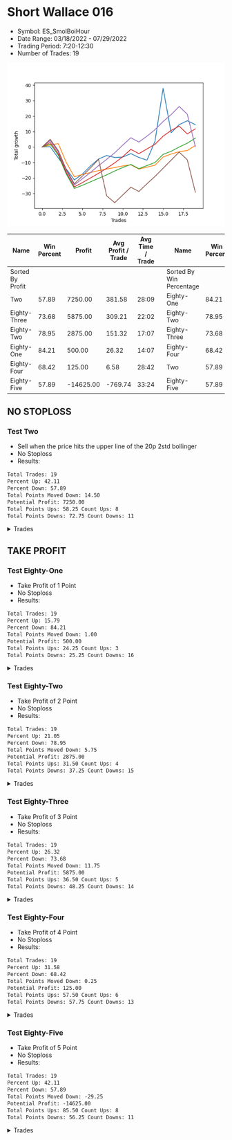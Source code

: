 # Short Wallace 016 
- Symbol: ES_SmolBoiHour
- Date Range: 03/18/2022 - 07/29/2022
- Trading Period: 7:20-12:30
- Number of Trades: 19

![Plot](ShortWallace016ES_SmolBoiHour.png)

| Name | Win Percent | Profit | Avg Profit / Trade | Avg Time / Trade |      | Name | Win Percent | Profit | Avg Profit / Trade | Avg Time / Trade |
| ---- | ----------- | ------ | ------------------ | ---------------- | ---- | ---- | ----------- | ------ | ------------------ | ---------------- |
| Sorted By <br> Profit | | | | | | Sorted By <br> Win Percentage ||||
| Two | 57.89 | 7250.00 | 381.58 | 28:09 |     | Eighty-One | 84.21 | 500.00 | 26.32 | 14:07 |
| Eighty-Three | 73.68 | 5875.00 | 309.21 | 22:02 |     | Eighty-Two | 78.95 | 2875.00 | 151.32 | 17:07 |
| Eighty-Two | 78.95 | 2875.00 | 151.32 | 17:07 |     | Eighty-Three | 73.68 | 5875.00 | 309.21 | 22:02 |
| Eighty-One | 84.21 | 500.00 | 26.32 | 14:07 |     | Eighty-Four | 68.42 | 125.00 | 6.58 | 28:42 |
| Eighty-Four | 68.42 | 125.00 | 6.58 | 28:42 |     | Two | 57.89 | 7250.00 | 381.58 | 28:09 |
| Eighty-Five | 57.89 | -14625.00 | -769.74 | 33:24 |     | Eighty-Five | 57.89 | -14625.00 | -769.74 | 33:24 |

## NO STOPLOSS

### Test Two
* Sell when the price hits the upper line of the 20p 2std bollinger
* No Stoploss
* Results:
```
Total Trades: 19
Percent Up: 42.11
Percent Down: 57.89
Total Points Moved Down: 14.50
Potential Profit: 7250.00
Total Points Ups: 58.25 Count Ups: 8
Total Points Downs: 72.75 Count Downs: 11
```

<details><summary>Trades</summary>

<code>In: 2022-03-25 11:08:00		Out: 2022-03-25 12:00:55		Total Position Time: 52:55		Total Move Down: 0.25		Total to Date: 0.25</code> <br />
<code>In: 2022-03-28 12:01:00		Out: 2022-03-28 12:46:00		Total Position Time: 45:00		Total Move Down: -7.25		Total to Date: -7.00</code> <br />
<code>In: 2022-03-29 11:40:00		Out: 2022-03-29 12:27:50		Total Position Time: 47:50		Total Move Down: -7.25		Total to Date: -14.25</code> <br />
<code>In: 2022-03-29 11:43:00		Out: 2022-03-29 12:27:50		Total Position Time: 44:50		Total Move Down: -7.00		Total to Date: -21.25</code> <br />
<code>In: 2022-04-06 08:53:00		Out: 2022-04-06 09:09:40		Total Position Time: 16:40		Total Move Down: 3.75		Total to Date: -17.50</code> <br />
<code>In: 2022-04-07 11:04:00		Out: 2022-04-07 11:18:20		Total Position Time: 14:20		Total Move Down: 5.25		Total to Date: -12.25</code> <br />
<code>In: 2022-04-07 11:05:00		Out: 2022-04-07 11:18:20		Total Position Time: 13:20		Total Move Down: 4.50		Total to Date: -7.75</code> <br />
<code>In: 2022-04-07 11:06:00		Out: 2022-04-07 11:18:20		Total Position Time: 12:20		Total Move Down: 2.25		Total to Date: -5.50</code> <br />
<code>In: 2022-04-18 10:39:00		Out: 2022-04-18 11:10:40		Total Position Time: 31:40		Total Move Down: -1.25		Total to Date: -6.75</code> <br />
<code>In: 2022-04-18 10:42:00		Out: 2022-04-18 11:10:40		Total Position Time: 28:40		Total Move Down: 0.25		Total to Date: -6.50</code> <br />
<code>In: 2022-04-20 07:43:00		Out: 2022-04-20 08:00:45		Total Position Time: 17:45		Total Move Down: 2.25		Total to Date: -4.25</code> <br />
<code>In: 2022-05-04 09:32:00		Out: 2022-05-04 10:11:15		Total Position Time: 39:15		Total Move Down: -2.50		Total to Date: -6.75</code> <br />
<code>In: 2022-05-31 07:24:00		Out: 2022-05-31 08:07:30		Total Position Time: 43:30		Total Move Down: -1.75		Total to Date: -8.50</code> <br />
<code>In: 2022-06-03 10:08:00		Out: 2022-06-03 10:17:55		Total Position Time: 09:55		Total Move Down: 12.25		Total to Date: 3.75</code> <br />
<code>In: 2022-06-15 11:48:00		Out: 2022-06-15 11:58:05		Total Position Time: 10:05		Total Move Down: 34.25		Total to Date: 38.00</code> <br />
<code>In: 2022-06-30 08:01:00		Out: 2022-06-30 09:00:55		Total Position Time: 59:55		Total Move Down: -28.75		Total to Date: 9.25</code> <br />
<code>In: 2022-07-05 08:52:00		Out: 2022-07-05 09:03:50		Total Position Time: 11:50		Total Move Down: 5.25		Total to Date: 14.50</code> <br />
<code>In: 2022-07-05 08:53:00		Out: 2022-07-05 09:03:50		Total Position Time: 10:50		Total Move Down: 2.50		Total to Date: 17.00</code> <br />
<code>In: 2022-07-06 11:37:00		Out: 2022-07-06 12:01:25		Total Position Time: 24:25		Total Move Down: -2.50		Total to Date: 14.50</code> <br />


</details>

## TAKE PROFIT

### Test Eighty-One
* Take Profit of 1 Point
* No Stoploss
* Results:
```
Total Trades: 19
Percent Up: 15.79
Percent Down: 84.21
Total Points Moved Down: 1.00
Potential Profit: 500.00
Total Points Ups: 24.25 Count Ups: 3
Total Points Downs: 25.25 Count Downs: 16
```

<details><summary>Trades</summary>

<code>In: 2022-03-25 11:08:00		Out: 2022-03-25 11:11:05		Total Position Time: 03:05		Total Move Down: 1.25		Total to Date: 1.25</code> <br />
<code>In: 2022-03-28 12:01:00		Out: 2022-03-28 12:03:00		Total Position Time: 02:00		Total Move Down: 1.00		Total to Date: 2.25</code> <br />
<code>In: 2022-03-29 11:40:00		Out: 2022-03-29 12:39:55		Total Position Time: 59:55		Total Move Down: -12.25		Total to Date: -10.00</code> <br />
<code>In: 2022-03-29 11:43:00		Out: 2022-03-29 12:42:55		Total Position Time: 59:55		Total Move Down: -9.25		Total to Date: -19.25</code> <br />
<code>In: 2022-04-06 08:53:00		Out: 2022-04-06 08:55:40		Total Position Time: 02:40		Total Move Down: 1.50		Total to Date: -17.75</code> <br />
<code>In: 2022-04-07 11:04:00		Out: 2022-04-07 11:04:10		Total Position Time: 00:10		Total Move Down: 1.25		Total to Date: -16.50</code> <br />
<code>In: 2022-04-07 11:05:00		Out: 2022-04-07 11:05:10		Total Position Time: 00:10		Total Move Down: 1.25		Total to Date: -15.25</code> <br />
<code>In: 2022-04-07 11:06:00		Out: 2022-04-07 11:06:15		Total Position Time: 00:15		Total Move Down: 1.00		Total to Date: -14.25</code> <br />
<code>In: 2022-04-18 10:39:00		Out: 2022-04-18 11:16:55		Total Position Time: 37:55		Total Move Down: 1.00		Total to Date: -13.25</code> <br />
<code>In: 2022-04-18 10:42:00		Out: 2022-04-18 11:11:10		Total Position Time: 29:10		Total Move Down: 1.00		Total to Date: -12.25</code> <br />
<code>In: 2022-04-20 07:43:00		Out: 2022-04-20 07:44:25		Total Position Time: 01:25		Total Move Down: 0.75		Total to Date: -11.50</code> <br />
<code>In: 2022-05-04 09:32:00		Out: 2022-05-04 10:31:55		Total Position Time: 59:55		Total Move Down: -2.75		Total to Date: -14.25</code> <br />
<code>In: 2022-05-31 07:24:00		Out: 2022-05-31 07:24:10		Total Position Time: 00:10		Total Move Down: 1.25		Total to Date: -13.00</code> <br />
<code>In: 2022-06-03 10:08:00		Out: 2022-06-03 10:08:20		Total Position Time: 00:20		Total Move Down: 1.25		Total to Date: -11.75</code> <br />
<code>In: 2022-06-15 11:48:00		Out: 2022-06-15 11:48:10		Total Position Time: 00:10		Total Move Down: 5.25		Total to Date: -6.50</code> <br />
<code>In: 2022-06-30 08:01:00		Out: 2022-06-30 08:01:10		Total Position Time: 00:10		Total Move Down: 2.00		Total to Date: -4.50</code> <br />
<code>In: 2022-07-05 08:52:00		Out: 2022-07-05 08:52:10		Total Position Time: 00:10		Total Move Down: 1.50		Total to Date: -3.00</code> <br />
<code>In: 2022-07-05 08:53:00		Out: 2022-07-05 09:03:45		Total Position Time: 10:45		Total Move Down: 0.75		Total to Date: -2.25</code> <br />
<code>In: 2022-07-06 11:37:00		Out: 2022-07-06 11:37:10		Total Position Time: 00:10		Total Move Down: 3.25		Total to Date: 1.00</code> <br />


</details>

### Test Eighty-Two
* Take Profit of 2 Point
* No Stoploss
* Results:
```
Total Trades: 19
Percent Up: 21.05
Percent Down: 78.95
Total Points Moved Down: 5.75
Potential Profit: 2875.00
Total Points Ups: 31.50 Count Ups: 4
Total Points Downs: 37.25 Count Downs: 15
```

<details><summary>Trades</summary>

<code>In: 2022-03-25 11:08:00		Out: 2022-03-25 11:12:05		Total Position Time: 04:05		Total Move Down: 2.00		Total to Date: 2.00</code> <br />
<code>In: 2022-03-28 12:01:00		Out: 2022-03-28 12:46:00		Total Position Time: 45:00		Total Move Down: -7.25		Total to Date: -5.25</code> <br />
<code>In: 2022-03-29 11:40:00		Out: 2022-03-29 12:39:55		Total Position Time: 59:55		Total Move Down: -12.25		Total to Date: -17.50</code> <br />
<code>In: 2022-03-29 11:43:00		Out: 2022-03-29 12:42:55		Total Position Time: 59:55		Total Move Down: -9.25		Total to Date: -26.75</code> <br />
<code>In: 2022-04-06 08:53:00		Out: 2022-04-06 08:57:30		Total Position Time: 04:30		Total Move Down: 2.00		Total to Date: -24.75</code> <br />
<code>In: 2022-04-07 11:04:00		Out: 2022-04-07 11:04:20		Total Position Time: 00:20		Total Move Down: 2.25		Total to Date: -22.50</code> <br />
<code>In: 2022-04-07 11:05:00		Out: 2022-04-07 11:06:00		Total Position Time: 01:00		Total Move Down: 2.25		Total to Date: -20.25</code> <br />
<code>In: 2022-04-07 11:06:00		Out: 2022-04-07 11:06:40		Total Position Time: 00:40		Total Move Down: 2.25		Total to Date: -18.00</code> <br />
<code>In: 2022-04-18 10:39:00		Out: 2022-04-18 11:17:05		Total Position Time: 38:05		Total Move Down: 2.50		Total to Date: -15.50</code> <br />
<code>In: 2022-04-18 10:42:00		Out: 2022-04-18 11:16:50		Total Position Time: 34:50		Total Move Down: 2.25		Total to Date: -13.25</code> <br />
<code>In: 2022-04-20 07:43:00		Out: 2022-04-20 07:47:45		Total Position Time: 04:45		Total Move Down: 2.00		Total to Date: -11.25</code> <br />
<code>In: 2022-05-04 09:32:00		Out: 2022-05-04 10:31:55		Total Position Time: 59:55		Total Move Down: -2.75		Total to Date: -14.00</code> <br />
<code>In: 2022-05-31 07:24:00		Out: 2022-05-31 07:24:15		Total Position Time: 00:15		Total Move Down: 2.00		Total to Date: -12.00</code> <br />
<code>In: 2022-06-03 10:08:00		Out: 2022-06-03 10:08:25		Total Position Time: 00:25		Total Move Down: 2.00		Total to Date: -10.00</code> <br />
<code>In: 2022-06-15 11:48:00		Out: 2022-06-15 11:48:10		Total Position Time: 00:10		Total Move Down: 5.25		Total to Date: -4.75</code> <br />
<code>In: 2022-06-30 08:01:00		Out: 2022-06-30 08:01:10		Total Position Time: 00:10		Total Move Down: 2.00		Total to Date: -2.75</code> <br />
<code>In: 2022-07-05 08:52:00		Out: 2022-07-05 08:52:25		Total Position Time: 00:25		Total Move Down: 2.75		Total to Date: 0.00</code> <br />
<code>In: 2022-07-05 08:53:00		Out: 2022-07-05 09:03:50		Total Position Time: 10:50		Total Move Down: 2.50		Total to Date: 2.50</code> <br />
<code>In: 2022-07-06 11:37:00		Out: 2022-07-06 11:37:10		Total Position Time: 00:10		Total Move Down: 3.25		Total to Date: 5.75</code> <br />


</details>

### Test Eighty-Three
* Take Profit of 3 Point
* No Stoploss
* Results:
```
Total Trades: 19
Percent Up: 26.32
Percent Down: 73.68
Total Points Moved Down: 11.75
Potential Profit: 5875.00
Total Points Ups: 36.50 Count Ups: 5
Total Points Downs: 48.25 Count Downs: 14
```

<details><summary>Trades</summary>

<code>In: 2022-03-25 11:08:00		Out: 2022-03-25 11:20:00		Total Position Time: 12:00		Total Move Down: 3.00		Total to Date: 3.00</code> <br />
<code>In: 2022-03-28 12:01:00		Out: 2022-03-28 12:46:00		Total Position Time: 45:00		Total Move Down: -7.25		Total to Date: -4.25</code> <br />
<code>In: 2022-03-29 11:40:00		Out: 2022-03-29 12:39:55		Total Position Time: 59:55		Total Move Down: -12.25		Total to Date: -16.50</code> <br />
<code>In: 2022-03-29 11:43:00		Out: 2022-03-29 12:42:55		Total Position Time: 59:55		Total Move Down: -9.25		Total to Date: -25.75</code> <br />
<code>In: 2022-04-06 08:53:00		Out: 2022-04-06 09:03:50		Total Position Time: 10:50		Total Move Down: 2.75		Total to Date: -23.00</code> <br />
<code>In: 2022-04-07 11:04:00		Out: 2022-04-07 11:06:00		Total Position Time: 02:00		Total Move Down: 3.00		Total to Date: -20.00</code> <br />
<code>In: 2022-04-07 11:05:00		Out: 2022-04-07 11:06:10		Total Position Time: 01:10		Total Move Down: 3.00		Total to Date: -17.00</code> <br />
<code>In: 2022-04-07 11:06:00		Out: 2022-04-07 11:18:40		Total Position Time: 12:40		Total Move Down: 3.25		Total to Date: -13.75</code> <br />
<code>In: 2022-04-18 10:39:00		Out: 2022-04-18 11:17:10		Total Position Time: 38:10		Total Move Down: 3.50		Total to Date: -10.25</code> <br />
<code>In: 2022-04-18 10:42:00		Out: 2022-04-18 11:17:05		Total Position Time: 35:05		Total Move Down: 4.00		Total to Date: -6.25</code> <br />
<code>In: 2022-04-20 07:43:00		Out: 2022-04-20 08:01:10		Total Position Time: 18:10		Total Move Down: 4.75		Total to Date: -1.50</code> <br />
<code>In: 2022-05-04 09:32:00		Out: 2022-05-04 10:31:55		Total Position Time: 59:55		Total Move Down: -2.75		Total to Date: -4.25</code> <br />
<code>In: 2022-05-31 07:24:00		Out: 2022-05-31 07:25:35		Total Position Time: 01:35		Total Move Down: 3.00		Total to Date: -1.25</code> <br />
<code>In: 2022-06-03 10:08:00		Out: 2022-06-03 10:08:50		Total Position Time: 00:50		Total Move Down: 3.00		Total to Date: 1.75</code> <br />
<code>In: 2022-06-15 11:48:00		Out: 2022-06-15 11:48:10		Total Position Time: 00:10		Total Move Down: 5.25		Total to Date: 7.00</code> <br />
<code>In: 2022-06-30 08:01:00		Out: 2022-06-30 08:02:00		Total Position Time: 01:00		Total Move Down: 3.75		Total to Date: 10.75</code> <br />
<code>In: 2022-07-05 08:52:00		Out: 2022-07-05 08:52:25		Total Position Time: 00:25		Total Move Down: 2.75		Total to Date: 13.50</code> <br />
<code>In: 2022-07-05 08:53:00		Out: 2022-07-05 09:52:55		Total Position Time: 59:55		Total Move Down: -5.00		Total to Date: 8.50</code> <br />
<code>In: 2022-07-06 11:37:00		Out: 2022-07-06 11:37:10		Total Position Time: 00:10		Total Move Down: 3.25		Total to Date: 11.75</code> <br />


</details>

### Test Eighty-Four
* Take Profit of 4 Point
* No Stoploss
* Results:
```
Total Trades: 19
Percent Up: 31.58
Percent Down: 68.42
Total Points Moved Down: 0.25
Potential Profit: 125.00
Total Points Ups: 57.50 Count Ups: 6
Total Points Downs: 57.75 Count Downs: 13
```

<details><summary>Trades</summary>

<code>In: 2022-03-25 11:08:00		Out: 2022-03-25 12:02:30		Total Position Time: 54:30		Total Move Down: 4.25		Total to Date: 4.25</code> <br />
<code>In: 2022-03-28 12:01:00		Out: 2022-03-28 12:46:00		Total Position Time: 45:00		Total Move Down: -7.25		Total to Date: -3.00</code> <br />
<code>In: 2022-03-29 11:40:00		Out: 2022-03-29 12:39:55		Total Position Time: 59:55		Total Move Down: -12.25		Total to Date: -15.25</code> <br />
<code>In: 2022-03-29 11:43:00		Out: 2022-03-29 12:42:55		Total Position Time: 59:55		Total Move Down: -9.25		Total to Date: -24.50</code> <br />
<code>In: 2022-04-06 08:53:00		Out: 2022-04-06 09:10:30		Total Position Time: 17:30		Total Move Down: 4.00		Total to Date: -20.50</code> <br />
<code>In: 2022-04-07 11:04:00		Out: 2022-04-07 11:06:15		Total Position Time: 02:15		Total Move Down: 4.00		Total to Date: -16.50</code> <br />
<code>In: 2022-04-07 11:05:00		Out: 2022-04-07 11:06:40		Total Position Time: 01:40		Total Move Down: 4.50		Total to Date: -12.00</code> <br />
<code>In: 2022-04-07 11:06:00		Out: 2022-04-07 11:19:10		Total Position Time: 13:10		Total Move Down: 4.00		Total to Date: -8.00</code> <br />
<code>In: 2022-04-18 10:39:00		Out: 2022-04-18 11:18:10		Total Position Time: 39:10		Total Move Down: 4.25		Total to Date: -3.75</code> <br />
<code>In: 2022-04-18 10:42:00		Out: 2022-04-18 11:17:10		Total Position Time: 35:10		Total Move Down: 5.00		Total to Date: 1.25</code> <br />
<code>In: 2022-04-20 07:43:00		Out: 2022-04-20 08:01:10		Total Position Time: 18:10		Total Move Down: 4.75		Total to Date: 6.00</code> <br />
<code>In: 2022-05-04 09:32:00		Out: 2022-05-04 10:31:55		Total Position Time: 59:55		Total Move Down: -2.75		Total to Date: 3.25</code> <br />
<code>In: 2022-05-31 07:24:00		Out: 2022-05-31 07:26:15		Total Position Time: 02:15		Total Move Down: 3.75		Total to Date: 7.00</code> <br />
<code>In: 2022-06-03 10:08:00		Out: 2022-06-03 10:10:15		Total Position Time: 02:15		Total Move Down: 4.25		Total to Date: 11.25</code> <br />
<code>In: 2022-06-15 11:48:00		Out: 2022-06-15 11:48:10		Total Position Time: 00:10		Total Move Down: 5.25		Total to Date: 16.50</code> <br />
<code>In: 2022-06-30 08:01:00		Out: 2022-06-30 08:03:40		Total Position Time: 02:40		Total Move Down: 4.50		Total to Date: 21.00</code> <br />
<code>In: 2022-07-05 08:52:00		Out: 2022-07-05 09:03:50		Total Position Time: 11:50		Total Move Down: 5.25		Total to Date: 26.25</code> <br />
<code>In: 2022-07-05 08:53:00		Out: 2022-07-05 09:52:55		Total Position Time: 59:55		Total Move Down: -5.00		Total to Date: 21.25</code> <br />
<code>In: 2022-07-06 11:37:00		Out: 2022-07-06 12:36:55		Total Position Time: 59:55		Total Move Down: -21.00		Total to Date: 0.25</code> <br />


</details>

### Test Eighty-Five
* Take Profit of 5 Point
* No Stoploss
* Results:
```
Total Trades: 19
Percent Up: 42.11
Percent Down: 57.89
Total Points Moved Down: -29.25
Potential Profit: -14625.00
Total Points Ups: 85.50 Count Ups: 8
Total Points Downs: 56.25 Count Downs: 11
```

<details><summary>Trades</summary>

<code>In: 2022-03-25 11:08:00		Out: 2022-03-25 12:02:50		Total Position Time: 54:50		Total Move Down: 5.00		Total to Date: 5.00</code> <br />
<code>In: 2022-03-28 12:01:00		Out: 2022-03-28 12:46:00		Total Position Time: 45:00		Total Move Down: -7.25		Total to Date: -2.25</code> <br />
<code>In: 2022-03-29 11:40:00		Out: 2022-03-29 12:39:55		Total Position Time: 59:55		Total Move Down: -12.25		Total to Date: -14.50</code> <br />
<code>In: 2022-03-29 11:43:00		Out: 2022-03-29 12:42:55		Total Position Time: 59:55		Total Move Down: -9.25		Total to Date: -23.75</code> <br />
<code>In: 2022-04-06 08:53:00		Out: 2022-04-06 09:12:55		Total Position Time: 19:55		Total Move Down: 5.00		Total to Date: -18.75</code> <br />
<code>In: 2022-04-07 11:04:00		Out: 2022-04-07 11:06:40		Total Position Time: 02:40		Total Move Down: 5.25		Total to Date: -13.50</code> <br />
<code>In: 2022-04-07 11:05:00		Out: 2022-04-07 11:18:40		Total Position Time: 13:40		Total Move Down: 5.50		Total to Date: -8.00</code> <br />
<code>In: 2022-04-07 11:06:00		Out: 2022-04-07 12:05:55		Total Position Time: 59:55		Total Move Down: -23.50		Total to Date: -31.50</code> <br />
<code>In: 2022-04-18 10:39:00		Out: 2022-04-18 11:38:55		Total Position Time: 59:55		Total Move Down: -4.50		Total to Date: -36.00</code> <br />
<code>In: 2022-04-18 10:42:00		Out: 2022-04-18 11:18:00		Total Position Time: 36:00		Total Move Down: 5.00		Total to Date: -31.00</code> <br />
<code>In: 2022-04-20 07:43:00		Out: 2022-04-20 08:03:05		Total Position Time: 20:05		Total Move Down: 5.00		Total to Date: -26.00</code> <br />
<code>In: 2022-05-04 09:32:00		Out: 2022-05-04 10:31:55		Total Position Time: 59:55		Total Move Down: -2.75		Total to Date: -28.75</code> <br />
<code>In: 2022-05-31 07:24:00		Out: 2022-05-31 07:26:30		Total Position Time: 02:30		Total Move Down: 5.00		Total to Date: -23.75</code> <br />
<code>In: 2022-06-03 10:08:00		Out: 2022-06-03 10:13:45		Total Position Time: 05:45		Total Move Down: 4.75		Total to Date: -19.00</code> <br />
<code>In: 2022-06-15 11:48:00		Out: 2022-06-15 11:48:10		Total Position Time: 00:10		Total Move Down: 5.25		Total to Date: -13.75</code> <br />
<code>In: 2022-06-30 08:01:00		Out: 2022-06-30 08:03:50		Total Position Time: 02:50		Total Move Down: 5.25		Total to Date: -8.50</code> <br />
<code>In: 2022-07-05 08:52:00		Out: 2022-07-05 09:03:50		Total Position Time: 11:50		Total Move Down: 5.25		Total to Date: -3.25</code> <br />
<code>In: 2022-07-05 08:53:00		Out: 2022-07-05 09:52:55		Total Position Time: 59:55		Total Move Down: -5.00		Total to Date: -8.25</code> <br />
<code>In: 2022-07-06 11:37:00		Out: 2022-07-06 12:36:55		Total Position Time: 59:55		Total Move Down: -21.00		Total to Date: -29.25</code> <br />


</details>